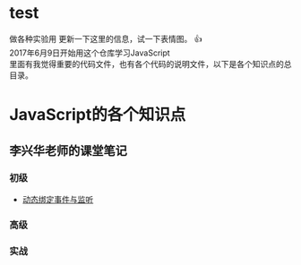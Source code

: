 # test
做各种实验用
更新一下这里的信息，试一下表情图。
:+1:  
2017年6月9日开始用这个仓库学习JavaScript  
里面有我觉得重要的代码文件，也有各个代码的说明文件，以下是各个知识点的总目录。

# JavaScript的各个知识点

## 李兴华老师的课堂笔记  
### 初级
- [动态绑定事件与监听]
### 高级


### 实战



<!-- 中转到其他文档的链接 -->
[动态绑定事件与监听]: onload.md